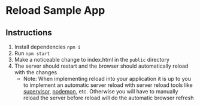 # Reload Sample App

## Instructions

1. Install dependencies `npm i`
2. Run `npm start`
3. Make a noticeable change to index.html in the `public` directory
4. The server should restart and the browser should automatically reload with the changes
    * Note: When implementing reload into your application it is up to you to implement an automatic server reload with server reload tools like [supervisor](https://www.npmjs.com/package/supervisor), [nodemon](https://www.npmjs.com/package/nodemon), etc. Otherwise you will have to manually reload the server before reload will do the automatic browser refresh